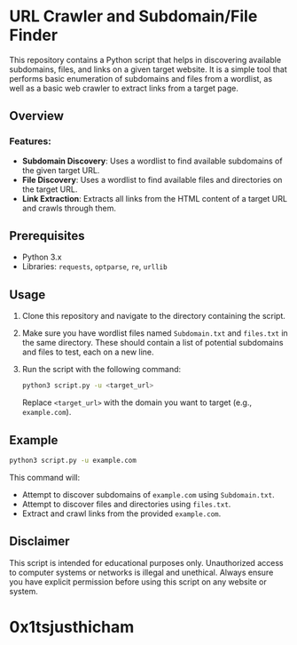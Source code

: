 
# URL Crawler and Subdomain/File Finder

This repository contains a Python script that helps in discovering available subdomains, files, and links on a given target website. It is a simple tool that performs basic enumeration of subdomains and files from a wordlist, as well as a basic web crawler to extract links from a target page.

## Overview

### Features:
- **Subdomain Discovery**: Uses a wordlist to find available subdomains of the given target URL.
- **File Discovery**: Uses a wordlist to find available files and directories on the target URL.
- **Link Extraction**: Extracts all links from the HTML content of a target URL and crawls through them.

## Prerequisites

- Python 3.x
- Libraries: `requests`, `optparse`, `re`, `urllib`

## Usage

1. Clone this repository and navigate to the directory containing the script.

2. Make sure you have wordlist files named `Subdomain.txt` and `files.txt` in the same directory. These should contain a list of potential subdomains and files to test, each on a new line.

3. Run the script with the following command:

    ```bash
    python3 script.py -u <target_url>
    ```

    Replace `<target_url>` with the domain you want to target (e.g., `example.com`).

## Example

```bash
python3 script.py -u example.com
```

This command will:
- Attempt to discover subdomains of `example.com` using `Subdomain.txt`.
- Attempt to discover files and directories using `files.txt`.
- Extract and crawl links from the provided `example.com`.

## Disclaimer

This script is intended for educational purposes only. Unauthorized access to computer systems or networks is illegal and unethical. Always ensure you have explicit permission before using this script on any website or system.

# 0x1tsjusthicham
